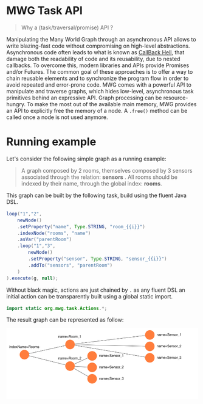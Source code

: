 # MWG Task API

> Why a (task/traversal/promise) API ?

Manipulating the Many World Graph through an asynchronous API allows to write blazing-fast code without compromising on high-level abstractions. Asynchronous code often leads to what is known as [CallBack Hell](http://callbackhell.com/), that damage both the readability of code and its reusability, due to nested callbacks. To overcome this, modern libraries and APIs provide Promises and/or Futures. The common goal of these approaches is to offer a way to chain reusable elements and to synchronize the program flow in order to avoid repeated and error-prone code. MWG comes with a powerful API to manipulate and traverse graphs, which hides low-level, asynchronous task primitives behind an expressive API. Graph processing can be resource-hungry. To make the most out of the available main memory, MWG provides an API to explicitly free the memory of a node. A `.free()` method can be called once a node is not used anymore.

# Running example

Let's consider the following simple graph as a running example:

> A graph composed by 2 rooms, themselves composed by 3 sensors associated through the relation: __sensors__ . All rooms should be indexed by their name, through the global index: __rooms__.

This graph can be built by the following task, build using the fluent Java DSL.

``` java
loop("1","2",
	newNode()
	.setProperty("name", Type.STRING, "room_{{i}}")
	.indexNode("rooms", "name")
	.asVar("parentRoom")
	.loop("1","3",
		newNode()
		.setProperty("sensor", Type.STRING, "sensor_{{i}}")
		.addTo("sensors", "parentRoom")
	)
).execute(g, null);
```

Without black magic, actions are just chained by `.` as any fluent DSL an initial action can be transparently built using a global static import.

```java
import static org.mwg.task.Actions.*;
```

The result graph can be represented as follow:

![Running Example View](running_example.png)
